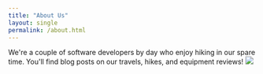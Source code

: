 ```yaml
---
title: "About Us"
layout: single
permalink: /about.html
---
```

We're a couple of software developers by day who enjoy hiking in our spare time. You'll find blog posts on our travels,
hikes, and equipment reviews!
<img src="http://res.cloudinary.com/best-coast-trail/image/upload/v1492572327/JUST5094_mitfzt.jpg" data-action="zoom">